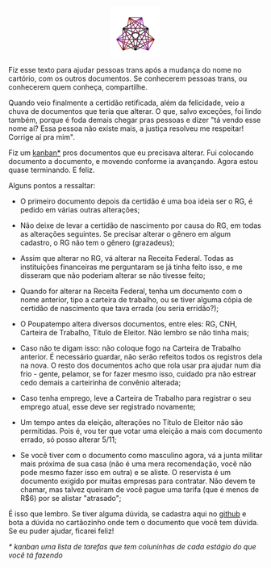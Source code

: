 <p align="center">
  <img src="tatoo.svg" width="100" alt="meu brasão: um símbolo com 27 linhas e 3 lados, criado a partir de um triângulo; foram postos três pontos em cada lado, e cada ponto foi ligado a todos os pontos dos outros lados" title="meu brasão: um símbolo com 27 linhas e 3 lados, criado a partir de um triângulo; foram postos três pontos em cada lado, e cada ponto foi ligado a todos os pontos dos outros lados" />
</p>

Fiz esse texto para ajudar pessoas trans após a mudança do nome no cartório, com os outros documentos. Se conhecerem pessoas trans, ou conhecerem quem conheça, compartilhe.

Quando veio finalmente a certidão retificada, além da felicidade, veio a chuva de documentos que teria que alterar. O que, salvo exceções, foi lindo também, porque é foda demais chegar pras pessoas e dizer "tá vendo esse nome aí? Essa pessoa não existe mais, a justiça resolveu me respeitar! Corrige aí pra mim".

Fiz um [kanban*](https://github.com/darakeon/lcsd/projects/1) pros documentos que eu precisava alterar. Fui colocando documento a documento, e movendo conforme ia avançando. Agora estou quase terminando. E feliz.

Alguns pontos a ressaltar:

- O primeiro documento depois da certidão é uma boa ideia ser o RG, é pedido em várias outras alterações;

- Não deixe de levar a certidão de nascimento por causa do RG, em todas as alterações seguintes. Se precisar alterar o gênero em algum cadastro, o RG não tem o gênero (grazadeus);

- Assim que alterar no RG, vá alterar na Receita Federal. Todas as instituições financeiras me perguntaram se já tinha feito isso, e me disseram que não poderiam alterar se não tivesse feito;

- Quando for alterar na Receita Federal, tenha um documento com o nome anterior, tipo a carteira de trabalho, ou se tiver alguma cópia de certidão  de nascimento que tava errada (ou seria erridão?);

- O Poupatempo altera diversos documentos, entre eles: RG, CNH, Carteira de Trabalho, Título de Eleitor. Não lembro se não tinha mais;

- Caso não te digam isso: não coloque fogo na Carteira de Trabalho anterior. É necessário guardar, não serão refeitos todos os registros dela na nova. O resto dos documentos acho que rola usar pra ajudar num dia frio - gente, pelamor, se for fazer mesmo isso, cuidado pra não estrear cedo demais a carteirinha de convênio alterada;

- Caso tenha emprego, leve a Carteira de Trabalho para registrar o seu emprego atual, esse deve ser registrado novamente;

- Um tempo antes da eleição, alterações no Título de Eleitor não são permitidas. Pois é, vou ter que votar uma eleição a mais com documento errado, só posso alterar 5/11;

- Se você tiver com o documento como masculino agora, vá a junta militar mais próxima de sua casa (não é uma mera recomendação, você não pode mesmo fazer isso em outra) e se aliste. O reservista é um documento exigido por muitas empresas para contratar. Não devem te chamar, mas talvez queiram de você pague uma tarifa (que é menos de R$6) por se alistar "atrasado";

É isso que lembro. Se tiver alguma dúvida, se cadastra aqui no [github](https://github.com/) e bota a dúvida no cartãozinho onde tem o documento que você tem dúvida. Se eu puder ajudar, ficarei feliz!

*&ast; kanban uma lista de tarefas que tem coluninhas de cada estágio do que você tá fazendo*

